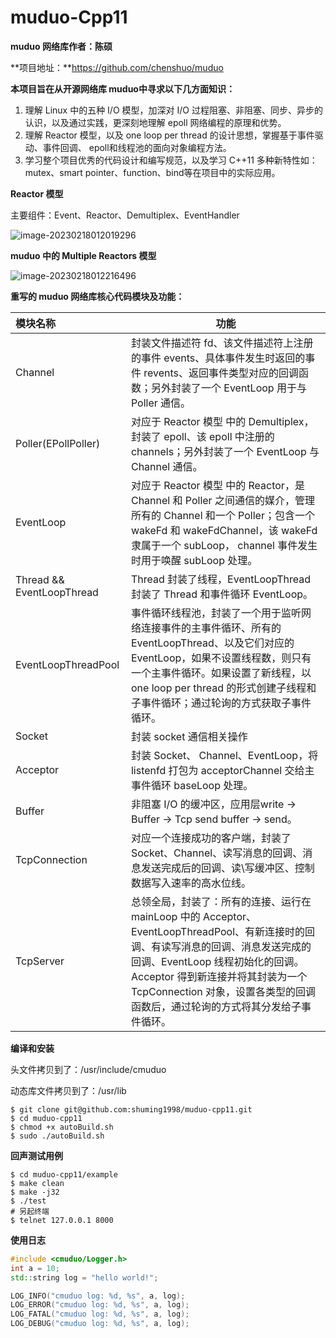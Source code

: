# muduo-Cpp11

**muduo 网络库作者：陈硕**

**项目地址：**https://github.com/chenshuo/muduo



**本项目旨在从开源网络库 muduo中寻求以下几方面知识：**

1. 理解 Linux 中的五种 I/O 模型，加深对 I/O 过程阻塞、非阻塞、同步、异步的认识，以及通过实践，更深刻地理解 epoll 网络编程的原理和优势。
2. 理解 Reactor 模型，以及 one loop per thread 的设计思想，掌握基于事件驱动、事件回调、 epoll和线程池的面向对象编程方法。
3. 学习整个项目优秀的代码设计和编写规范，以及学习 C++11 多种新特性如：mutex、smart pointer、function、bind等在项目中的实际应用。



**Reactor 模型**

主要组件：Event、Reactor、Demultiplex、EventHandler

![image-20230218012019296](https://github.com/shuming1998/muduo-cpp11/blob/main/image/reactor.png)



**muduo 中的 Multiple Reactors 模型**



![image-20230218012216496](https://github.com/shuming1998/muduo-cpp11/blob/main/image/multiple_reactors.png)





**重写的 muduo 网络库核心代码模块及功能：**

| 模块名称                  | 功能                                                         |
| :------------------------ | ------------------------------------------------------------ |
| Channel                   | 封装文件描述符 fd、该文件描述符上注册的事件 events、具体事件发生时返回的事件 revents、返回事件类型对应的回调函数；另外封装了一个 EventLoop 用于与 Poller 通信。 |
| Poller(EPollPoller)       | 对应于 Reactor 模型 中的 Demultiplex，封装了 epoll、该 epoll 中注册的 channels；另外封装了一个 EventLoop 与 Channel 通信。 |
| EventLoop                 | 对应于 Reactor 模型 中的 Reactor，是 Channel 和 Poller 之间通信的媒介，管理所有的 Channel 和一个 Poller；包含一个 wakeFd 和 wakeFdChannel，该 wakeFd 隶属于一个 subLoop， channel 事件发生时用于唤醒 subLoop 处理。 |
| Thread && EventLoopThread | Thread 封装了线程，EventLoopThread 封装了 Thread 和事件循环 EventLoop。 |
| EventLoopThreadPool       | 事件循环线程池，封装了一个用于监听网络连接事件的主事件循环、所有的EventLoopThread、以及它们对应的 EventLoop，如果不设置线程数，则只有一个主事件循环。如果设置了新线程，以 one loop per thread 的形式创建子线程和子事件循环；通过轮询的方式获取子事件循环。 |
| Socket                    | 封装 socket 通信相关操作                                     |
| Acceptor                  | 封装 Socket、 Channel、EventLoop，将 listenfd 打包为 acceptorChannel 交给主事件循环 baseLoop 处理。 |
| Buffer                    | 非阻塞 I/O 的缓冲区，应用层write -> Buffer -> Tcp send buffer -> send。 |
| TcpConnection             | 对应一个连接成功的客户端，封装了 Socket、Channel、读写消息的回调、消息发送完成后的回调、读\写缓冲区、控制数据写入速率的高水位线。 |
| TcpServer                 | 总领全局，封装了：所有的连接、运行在 mainLoop 中的 Acceptor、EventLoopThreadPool、有新连接时的回调、有读写消息的回调、消息发送完成的回调、EventLoop 线程初始化的回调。Acceptor 得到新连接并将其封装为一个 TcpConnection 对象，设置各类型的回调函数后，通过轮询的方式将其分发给子事件循环。 |



**编译和安装**

头文件拷贝到了：/usr/include/cmuduo

动态库文件拷贝到了：/usr/lib

```shell
$ git clone git@github.com:shuming1998/muduo-cpp11.git
$ cd muduo-cpp11
$ chmod +x autoBuild.sh
$ sudo ./autoBuild.sh
```



**回声测试用例**

```shell
$ cd muduo-cpp11/example
$ make clean
$ make -j32
$ ./test
# 另起终端
$ telnet 127.0.0.1 8000
```



**使用日志**

```c++
#include <cmuduo/Logger.h>
int a = 10;
std::string log = "hello world!";

LOG_INFO("cmuduo log: %d, %s", a, log);
LOG_ERROR("cmuduo log: %d, %s", a, log);
LOG_FATAL("cmuduo log: %d, %s", a, log);
LOG_DEBUG("cmuduo log: %d, %s", a, log);
```

